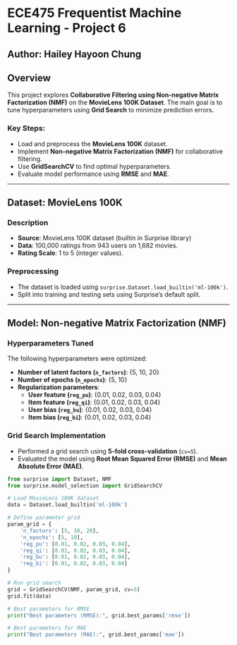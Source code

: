 # ECE475 Frequentist Machine Learning - Project 6

## Author: Hailey Hayoon Chung

## Overview
This project explores **Collaborative Filtering using Non-negative Matrix Factorization (NMF)** on the **MovieLens 100K Dataset**. The main goal is to tune hyperparameters using **Grid Search** to minimize prediction errors.

### Key Steps:
- Load and preprocess the **MovieLens 100K** dataset.
- Implement **Non-negative Matrix Factorization (NMF)** for collaborative filtering.
- Use **GridSearchCV** to find optimal hyperparameters.
- Evaluate model performance using **RMSE** and **MAE**.

---

## Dataset: MovieLens 100K
### Description
- **Source**: MovieLens 100K dataset (builtin in Surprise library)
- **Data**: 100,000 ratings from 943 users on 1,682 movies.
- **Rating Scale**: 1 to 5 (integer values).

### Preprocessing
- The dataset is loaded using `surprise.Dataset.load_builtin('ml-100k')`.
- Split into training and testing sets using Surprise’s default split.

---

## Model: Non-negative Matrix Factorization (NMF)
### Hyperparameters Tuned
The following hyperparameters were optimized:
- **Number of latent factors (`n_factors`)**: {5, 10, 20}
- **Number of epochs (`n_epochs`)**: {5, 10}
- **Regularization parameters**:
  - **User feature (`reg_pu`)**: {0.01, 0.02, 0.03, 0.04}
  - **Item feature (`reg_qi`)**: {0.01, 0.02, 0.03, 0.04}
  - **User bias (`reg_bu`)**: {0.01, 0.02, 0.03, 0.04}
  - **Item bias (`reg_bi`)**: {0.01, 0.02, 0.03, 0.04}

### Grid Search Implementation
- Performed a grid search using **5-fold cross-validation** (`cv=5`).
- Evaluated the model using **Root Mean Squared Error (RMSE)** and **Mean Absolute Error (MAE)**.

```python
from surprise import Dataset, NMF
from surprise.model_selection import GridSearchCV

# Load MovieLens 100K dataset
data = Dataset.load_builtin('ml-100k')

# Define parameter grid
param_grid = {
    'n_factors': [5, 10, 20],
    'n_epochs': [5, 10],
    'reg_pu': [0.01, 0.02, 0.03, 0.04],
    'reg_qi': [0.01, 0.02, 0.03, 0.04],
    'reg_bu': [0.01, 0.02, 0.03, 0.04],
    'reg_bi': [0.01, 0.02, 0.03, 0.04]
}

# Run grid search
grid = GridSearchCV(NMF, param_grid, cv=5)
grid.fit(data)

# Best parameters for RMSE
print("Best parameters (RMSE):", grid.best_params['rmse'])

# Best parameters for MAE
print("Best parameters (MAE):", grid.best_params['mae'])
